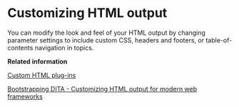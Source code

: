 # Customizing HTML output

You can modify the look and feel of your HTML output by changing parameter settings to include custom CSS, headers and footers, or table-of-contents navigation in topics.

**Related information**  


[Custom HTML plug-ins](html-customization-plugins.md)

[Bootstrapping DITA - Customizing HTML output for modern web frameworks](https://www.oxygenxml.com/events/2017/dita-ot_day.html#Bootstrapping_DITA)

